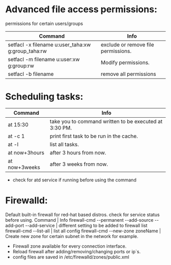 # Advanced file access permissions:
permissions for certain users/groups

Command | Info
--------|-----
setfacl -x filename u:user_taha:xw g:group_taha:rw | exclude or remove file permissions.
setfacl -m filename u:user:xw g:group:rw | Modify permissions.
setfacl -b filename | remove all permissions

# Scheduling tasks:

Command | Info
--------|-----
at 15:30 | take you to command written to be executed at 3:30 PM.
at -c 1 | print first task to be run in the cache.
at -l | list all tasks.
at now+3hours | after 3 hours from now.
at now+3weeks | after 3 weeks from now.
* check for atd service if running before using the command



# Firewalld:
Default built-in firewall for red-hat based distros.
check for service status before using.
Command | Info
firewall-cmd --permanent --add-source --add-port --add-service | different setting to be added to firewall list
firewall-cmd --list-all | list all config
firewall-cmd --new-zone zoneName | Create new zone for certain subnet in the network for example.
* Firewall zone available for every connection interface.
* Reload firewall after adding/removing/changing ports or ip`s.
* config files are saved in /etc/firewalld/zones/public.xml
